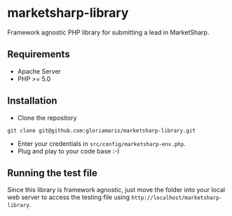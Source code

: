 # marketsharp-library
Framework agnostic PHP library for submitting a lead in MarketSharp.

## Requirements
* Apache Server
* PHP >= 5.0

## Installation
* Clone the repository
```
git clone git@github.com:gloriamaris/marketsharp-library.git
```
* Enter your credentials in `src/config/marketsharp-env.php`.
* Plug and play to your code base :-)

## Running the test file
Since this library is framework agnostic, just move the folder into your local web server to access the testing file using `http://localhost/marketsharp-library`.


